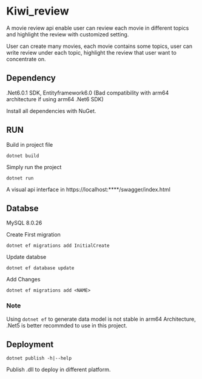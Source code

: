 # Kiwi_review
A movie review api enable user can review each movie in different topics and highlight the review with customized setting.

User can create many movies, each movie contains some topics, user can write review under each topic, highlight the review that user want to concentrate on.

## Dependency
.Net6.0.1 SDK, Entityframework6.0 (Bad compatibility with arm64 architecture if using arm64 .Net6 SDK)


Install all dependencies with NuGet.

## RUN

Build in project file

`dotnet build` 

Simply run the project

`dotnet run`

A visual api interface in https://localhost:****/swagger/index.html

## Databse

MySQL 8.0.26

Create First migration

`dotnet ef migrations add InitialCreate`

Update databse

`dotnet ef database update`

Add Changes

`dotnet ef migrations add <NAME>`

### Note

Using `dotnet ef` to generate data model is not stable in arm64 Architecture, .Net5 is better recommded to use in this project.

## Deployment

`dotnet publish -h|--help`

Publish .dll to deploy in different platform.

